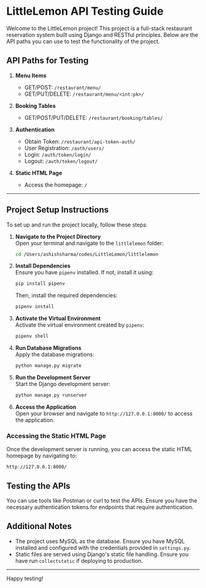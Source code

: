 # LittleLemon API Testing Guide

Welcome to the LittleLemon project! This project is a full-stack restaurant reservation system built using Django and RESTful principles. Below are the API paths you can use to test the functionality of the project.

## API Paths for Testing

1. **Menu Items**
   - GET/POST: `/restaurant/menu/`
   - GET/PUT/DELETE: `/restaurant/menu/<int:pk>/`

2. **Booking Tables**
   - GET/POST/PUT/DELETE: `/restaurant/booking/tables/`

3. **Authentication**
   - Obtain Token: `/restaurant/api-token-auth/`
   - User Registration: `/auth/users/`
   - Login: `/auth/token/login/`
   - Logout: `/auth/token/logout/`

4. **Static HTML Page**
   - Access the homepage: `/`

---

## Project Setup Instructions

To set up and run the project locally, follow these steps:

1. **Navigate to the Project Directory**  
   Open your terminal and navigate to the `littlelemon` folder:
   ```bash
   cd /Users/ashishsharma/codes/LittleLemon/littlelemon
   ```

2. **Install Dependencies**  
   Ensure you have `pipenv` installed. If not, install it using:
   ```bash
   pip install pipenv
   ```
   Then, install the required dependencies:
   ```bash
   pipenv install
   ```

3. **Activate the Virtual Environment**  
   Activate the virtual environment created by `pipenv`:
   ```bash
   pipenv shell
   ```

4. **Run Database Migrations**  
   Apply the database migrations:
   ```bash
   python manage.py migrate
   ```

5. **Run the Development Server**  
   Start the Django development server:
   ```bash
   python manage.py runserver
   ```

6. **Access the Application**  
   Open your browser and navigate to `http://127.0.0.1:8000/` to access the application.

### Accessing the Static HTML Page

Once the development server is running, you can access the static HTML homepage by navigating to:

```plaintext
http://127.0.0.1:8000/
```

## Testing the APIs

You can use tools like Postman or curl to test the APIs. Ensure you have the necessary authentication tokens for endpoints that require authentication.

## Additional Notes

- The project uses MySQL as the database. Ensure you have MySQL installed and configured with the credentials provided in `settings.py`.
- Static files are served using Django's static file handling. Ensure you have run `collectstatic` if deploying to production.

---

Happy testing!
